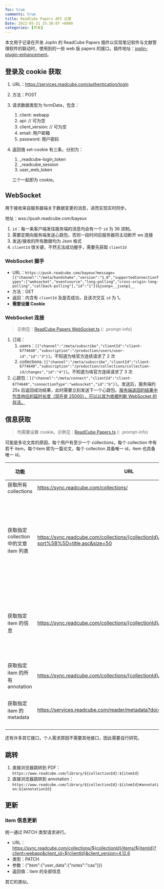 ```yaml
---
Toc: true
comments: true
title: ReadCube Papers API 记录
Date: 2022-05-21 15:30:07 +0800
categories: [开发]
---
```


本文用于记录在开发 Joplin 的 ReadCube Papers 插件以实现笔记软件与文献管理软件的联动时，使用到的一些 web 版 papers 的接口。插件地址：[joplin-plugin-enhancement](https://github.com/SeptemberHX/joplin-plugin-enhancement)。

## 登录及 cookie 获取

1. URL：https://services.readcube.com/authentication/login
2. 方法：POST
3. 请求数据类型为 formData，包含：
	1. client: webapp
	2. api: // 可为空
	3. client_version: // 可为空
	4. email: 用户邮箱
	5. password: 用户密码
4. 返回值 set-cookie 有三条，分别为：
	1. _readcube-login_token
	2. _readcube_session
	3. user_web_token

	三个一起即为 cookie。

## WebSocket

用于接收来自服务器端关于数据变更的消息，进而实现实时同步。

地址：wss://push.readcube.com/bayeux

1. `id`：每一条客户端发往服务端的消息均会有一个 `id` 为 36 进制。
2. 需要定期向服务端发送心跳包，否则一段时间后服务器将主动断开 ws 连接
3. 发送/接收的所有数据均为 Json 格式
4. `clientId` 很关键，不然无法成功握手，需要先获取 `clientId`

### WebSocket 握手

* URL：`https://push.readcube.com/bayeux?message=[{"channel":"/meta/handshake","version":"1.0","supportedConnectionTypes":["websocket","eventsource","long-polling","cross-origin-long-polling","callback-polling"],"id":"1"}]&jsonp=__jsonp1__`
* 方法：GET
* 返回：内含有 `clientId` 及是否成功，且该次交互 `id` 为 1。
* **需要设置 Cookie**

### WebSocket 连接

> 示例见：[ReadCube Papers WebSocket.ts](https://github.com/SeptemberHX/joplin-plugin-enhancement/blob/master/src/lib/papers/papersWS.ts)
{: .prompt-info}

1. 订阅：
	1. users：`[{"channel":"/meta/subscribe","clientId":"client-6774640","subscription":"/production/users/user-id","id":"3"}]`。不知道为啥官方连续请求了 2 次
	2. collections: `[{"channel":"/meta/subscribe","clientId":"client-6774640","subscription":"/production/collections/collection-id/changes","id":"4"}]`。不知道为啥官方连续请求了 3 次
2. 心跳包：`[{"channel":"/meta/connect","clientId":"client-6774640","connectionType":"websocket","id":"b"}]`。发送后，服务端约 25s 后返回成功结果，此时需要立刻发送下一个心跳包。<ins>服务端返回的结果中包含响应的延时长度（现在是 25000），可以以其为依据判断 WebSocket 的存活。</ins>

## 信息获取

> 均需要设置 cookie。示例见：[ReadCube Papers.ts](https://github.com/SeptemberHX/joplin-plugin-enhancement/blob/master/src/lib/papers/papersLib.ts)
{: .prompt-info}

可能是多论文库的原因，每个用户有至少一个 collections，每个 collection 中有若干 item，每个item 即为一篇论文，每个 collection 具备唯一 id，item 也具备唯一 id。


| 功能                                   | URL                                                                                     | 方法 | 说明                                                                                               |
| -------------------------------------- | --------------------------------------------------------------------------------------- | :--: | -------------------------------------------------------------------------------------------------- |
| 获取所有 collections                   | https://sync.readcube.com/collections/                                                  | GET  |                                                                                                    |
| 获取指定 collection 中的文章 item 列表 | https://sync.readcube.com/collections/{collectionId}/items?sort%5B%5D=title,asc&size=50 | GET  | 一次最多拉取的 size 为50，返回值中有 scroll_id，想要获取后面的需要增加参数 scoll_id 继续调用该接口 |
| 获取指定 item 的信息                   | https://sync.readcube.com/collections/{collectionId}/items/{itemId}                     | GET  | 上一个 item 列表中也包含具体 item 的信息，该部分应该主要用于同步单一 item 的信息                   |
| 获取指定 item 的所有 annotation        | https://sync.readcube.com/collections/{collectionId}/items/{itemId}/annotations         | GET  | PDF 里做的标记、笔记等                                                                             |
| 获取指定 item 的 metadata	| https://services.readcube.com/reader/metadata?doi=${doi} | GET | 格式化数据，包括引用、图片、作者信息等 |

还有许多其它接口，个人需求原因不需要其他接口，因此需要自行研究。

## 跳转

1. 直接浏览器跳转到 PDF：`https://www.readcube.com/library/${collectionId}:${itemId}`
2. 直接浏览器跳转到 annotation：`https://www.readcube.com/library/${collectionId}:${itemId}#annotation:${annotationId}`

## 更新

### item 信息更新

统一通过 PATCH 类型请求进行。

* URL：https://sync.readcube.com/collections/${collectionId}/items/${itemId}?client=webapp&client_id=${clientId}&client_version=4.12.6
* 类型：PATCH
* 参数：{"item":{"user_data":{"notes":"cas"}}}
* 返回值：item 的全部信息

其它的类似。